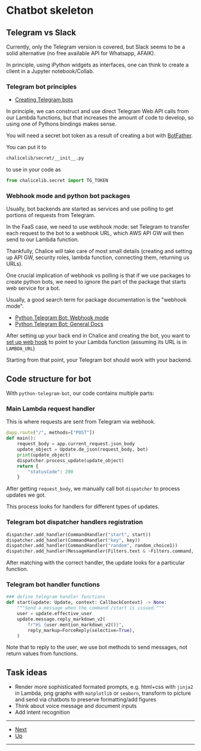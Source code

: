 # Chatbot skeleton

## Telegram vs Slack

Currently, only the Telegram version is covered, but Slack seems to be a solid alternative (no free available API for Whatsapp, AFAIK).

In principle, using iPython widgets as interfaces, one can think to create a client in a Jupyter notebook/Collab.

### Telegram bot principles

- [Creating Telegram bots](https://core.telegram.org/bots)

In principle, we can construct and use direct Telegram Web API calls from our Lambda functions, 
but that increases the amount of code to develop, so using one of Pythons bindings makes sense.

You will need a secret bot token as a result of creating a bot with [BotFather](https://telegram.me/botfather).

You can put it to

```bash
chalicelib/secret/__init__.py
```

to use in your code as

```python
from chalicelib.secret import TG_TOKEN
```

### Webhook mode and python bot packages

Usually, bot backends are started as services and use polling to get portions of requests from Telegram.

In the FaaS case, we need to use webhook mode: set Telegram to transfer each request to the bot to a webhook URL, which AWS API GW will then send to our Lambda function.

Thankfully, Chalice will take care of most small details (creating and setting up API GW, security roles, lambda function, connecting them, returning us URLs).

One crucial implication of webhook vs polling is that if we use packages to create python bots, we need to ignore the part of the package that starts web service for a bot.

Usually, a good search term for package documentation is the "webhook mode".

* [Python Telegram Bot: Webhook mode](https://github.com/python-telegram-bot/python-telegram-bot/wiki/Webhooks)
* [Python Telegram Bot: General Docs](https://github.com/python-telegram-bot/python-telegram-bot)

After setting up your back end in Chalice and creating the bot, you want to [set up web hook](docs/webhook-setup.ipynb) to point to your Lambda function (assuming its URL is in `LAMBDA_URL`)

Starting from that point, your Telegram bot should work with your backend.

## Code structure for bot

With `python-telegram-bot`, our code contains multiple parts:

### Main Lambda request handler

This is where requests are sent from Telegram via webhook.

```python
@app.route("/", methods=["POST"])
def main():
    request_body = app.current_request.json_body
    update_object = Update.de_json(request_body, bot)
    print(update_object)
    dispatcher.process_update(update_object)
    return {
        "statusCode": 200
    }
```

After getting `request_body`, we manually call bot `dispatcher` to process updates we got.

This process looks for handlers for different types of updates.

### Telegram bot dispatcher handlers registration

```python
dispatcher.add_handler(CommandHandler("start", start))
dispatcher.add_handler(CommandHandler("key", key))
dispatcher.add_handler(CommandHandler("random", random_choice1))
dispatcher.add_handler(MessageHandler(Filters.text & ~Filters.command, echo))
```
After matching with the correct handler, the update looks for a particular function.

### Telegram bot handler functions

```python
### define telegram handler functions
def start(update: Update, context: CallbackContext) -> None:
    """Send a message when the command /start is issued."""
    user = update.effective_user
    update.message.reply_markdown_v2(
        fr"Hi {user.mention_markdown_v2()}",
        reply_markup=ForceReply(selective=True),
    )
```

Note that to reply to the user, we use bot methods to send messages, not return values from functions.

## Task ideas

- Render more sophisticated formated prompts, e.g. html+css with `jinja2` in Lambda, png graphs with `matplotlib` or `seaborn`, transform to picture and send via chatbots to preserve formatting/add figures
- Think about voice message and document inputs
- Add intent recognition

--- 

* [Next](050bandit.md)
* [Up](../README.md)

---